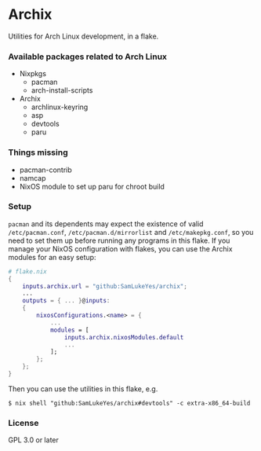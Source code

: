 # Archix
Utilities for Arch Linux development, in a flake.

### Available packages related to Arch Linux
- Nixpkgs
    - pacman
    - arch-install-scripts
- Archix
    - archlinux-keyring
    - asp
    - devtools
    - paru

### Things missing
- pacman-contrib
- namcap
- NixOS module to set up paru for chroot build

### Setup
`pacman` and its dependents may expect the existence of valid `/etc/pacman.conf`, `/etc/pacman.d/mirrorlist` and `/etc/makepkg.conf`, so you need to set them up before running any programs in this flake. If you manage your NixOS configuration with flakes, you can use the Archix modules for an easy setup:

```nix
# flake.nix
{
    inputs.archix.url = "github:SamLukeYes/archix";
    ...
    outputs = { ... }@inputs:
    {
        nixosConfigurations.<name> = {
            ...
            modules = [
                inputs.archix.nixosModules.default
                ...
            ];
        };
    };
}
```

Then you can use the utilities in this flake, e.g.
```command
$ nix shell "github:SamLukeYes/archix#devtools" -c extra-x86_64-build
```

### License
GPL 3.0 or later
